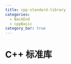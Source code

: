 ```yaml
---
title: cpp-standard-library
categories: 
  - BackEnd
  - cppBasic
category_bar: true
---
```


# C++ 标准库

